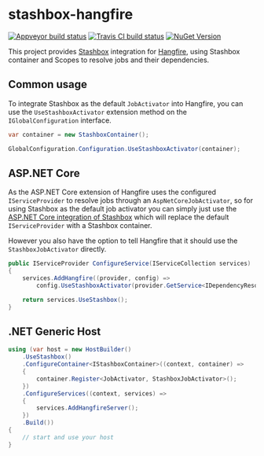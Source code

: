 # stashbox-hangfire 
[![Appveyor build status](https://img.shields.io/appveyor/ci/pcsajtai/stashbox-hangfire/master.svg?label=appveyor)](https://ci.appveyor.com/project/pcsajtai/stashbox-hangfire/branch/master) [![Travis CI build status](https://img.shields.io/travis/com/z4kn4fein/stashbox-hangfire/master.svg?label=travis-ci)](https://travis-ci.com/z4kn4fein/stashbox-hangfire) [![NuGet Version](https://buildstats.info/nuget/Hangfire.Stashbox)](https://www.nuget.org/packages/Hangfire.Stashbox/)

This project provides [Stashbox](https://github.com/z4kn4fein/stashbox) integration for [Hangfire](https://www.hangfire.io/), using Stashbox container and Scopes to resolve jobs and their dependencies.

## Common usage
To integrate Stashbox as the default `JobActivator` into Hangfire, you can use the `UseStashboxActivator` extension method on the `IGlobalConfiguration` interface.
```c#
var container = new StashboxContainer();

GlobalConfiguration.Configuration.UseStashboxActivator(container);
```

## ASP.NET Core
As the ASP.NET Core extension of Hangfire uses the configured `IServiceProvider` to resolve jobs through an `AspNetCoreJobActivator`, so for using Stashbox as the default job activator you can simply just use the [ASP.NET Core integration of Stashbox](https://github.com/z4kn4fein/stashbox-extensions-dependencyinjection) which will replace the default `IServiceProvider` with a Stashbox container. 

However you also have the option to tell Hangfire that it should use the `StashboxJobActivator` directly.
```c#
public IServiceProvider ConfigureService(IServiceCollection services)
{
    services.AddHangfire((provider, config) => 
        config.UseStashboxActivator(provider.GetService<IDependencyResolver>()));

    return services.UseStashbox();
}
```

## .NET Generic Host
```c#
using (var host = new HostBuilder()
    .UseStashbox()
    .ConfigureContainer<IStashboxContainer>((context, container) =>
    {
        container.Register<JobActivator, StashboxJobActivator>();
    })
    .ConfigureServices((context, services) =>
    {
        services.AddHangfireServer();
    })
    .Build())
{
    // start and use your host
}
```